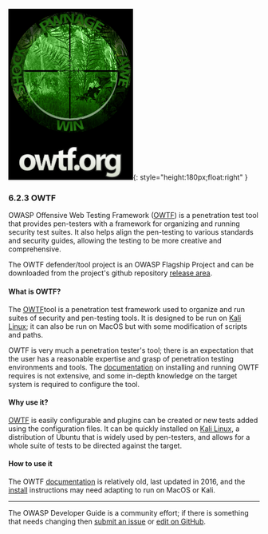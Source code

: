 ![OWTF logo](../../assets/images/logos/owtf.png "OWASP OWTF"){: style="height:180px;float:right" }

### 6.2.3 OWTF

OWASP Offensive Web Testing Framework ([OWTF][owtf]) is a penetration test tool
that provides pen-testers with a framework for organizing and running security test suites.
It also helps align the pen-testing to various standards and security guides,
allowing the testing to be more creative and comprehensive.

The OWTF defender/tool project is an OWASP Flagship Project
and can be downloaded from the project's github repository [release area][owtfdownload].

#### What is OWTF?

The [OWTF][owtf]tool is a penetration test framework used to organize and run suites of security and pen-testing tools.
It is designed to be run on [Kali Linux][kali]; it can also be run on MacOS but with some modification of scripts and paths.

OWTF is very much a penetration tester's tool; there is an expectation that the
user has a reasonable expertise and grasp of penetration testing environments and tools.
The [documentation][owtfdocs] on installing and running OWTF requires is not extensive,
and some in-depth knowledge on the target system is required to configure the tool.

#### Why use it?

[OWTF][owtf] is easily configurable and plugins can be created or new tests added using the configuration files.
It can be quickly installed on [Kali Linux][kali], a distribution of Ubuntu that is widely used by pen-testers,
and allows for a whole suite of tests to be directed against the target.

#### How to use it

The OWTF [documentation][owtfdocs] is relatively old, last updated in 2016,
and  the [install][owtfinstall] instructions may need adapting to run on MacOS or Kali.

----

The OWASP Developer Guide is a community effort; if there is something that needs changing
then [submit an issue][issue080203] or [edit on GitHub][edit080203].

[edit080203]: https://github.com/OWASP/www-project-developer-guide/blob/main/draft/08-verification/02-tools/03-owtf.md
[issue080203]: https://github.com/OWASP/www-project-developer-guide/issues/new?labels=content&template=request.md&title=Update:%2008-verification/02-tools/03-owtf
[kali]: https://www.kali.org/
[owtfinstall]: https://owtf.readthedocs.io/en/develop/installation/methods.html
[owtfdocs]: https://owtf.readthedocs.io/
[owtfdownload]: https://github.com/owtf/owtf/releases
[owtf]: https://owasp.org/www-project-owtf/
